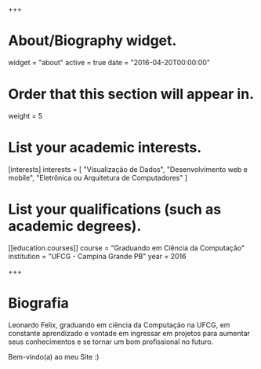 +++
# About/Biography widget.
widget = "about"
active = true
date = "2016-04-20T00:00:00"

# Order that this section will appear in.
weight = 5

# List your academic interests.
[interests]
  interests = [
    "Visualização de Dados",
    "Desenvolvimento web e mobile",
    "Eletrônica ou Arquitetura de Computadores"
  ]

# List your qualifications (such as academic degrees).
[[education.courses]]
  course = "Graduando em Ciência da Computação"
  institution = "UFCG - Campina Grande PB"
  year = 2016

+++

# Biografia

Leonardo Felix, graduando em ciência da Computação na UFCG, em constante aprendizado e vontade em ingressar em projetos para aumentar seus conhecimentos e se tornar um bom profissional no futuro.

Bem-vindo(a) ao meu Site :)
